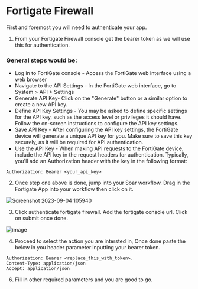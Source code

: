 # Fortigate Firewall

First and foremost you will need to authenticate your app.

1. From your Fortigate Firewall console get the bearer token as we will use this for authentication.
### General steps would be:

- Log in to FortiGate console - Access the FortiGate web interface using a web browser
- Navigate to the API Settings - In the FortiGate web interface, go to System > API > Settings
- Generate API Key- Click on the "Generate" button or a similar option to create a new API key.
- Define API Key Settings - You may be asked to define specific settings for the API key, such as the access level or privileges it should have. Follow the on-screen instructions to configure the API key settings.
- Save API Key - After configuring the API key settings, the FortiGate device will generate a unique API key for you. Make sure to save this key securely, as it will be required for API authentication.
- Use the API Key - When making API requests to the FortiGate device, include the API key in the request headers for authentication. Typically, you'll add an Authorization header with the key in the following format:

```
Authorization: Bearer <your_api_key>
```

2. Once step one above is done, jump into your Soar workflow. Drag in the Fortigate App into your workflow then click on it.

![Screenshot 2023-09-04 105940](https://github.com/Shashankgupta200/Soar/tree/main/openapi-apps/assets/31187099/b0cfa803-d177-4094-87d1-b08978789a60)


3. Click authenticate fortigate firewall. Add the fortigate console url. Click on submit once done.

![image](https://github.com/Shashankgupta200/Soar/tree/main/openapi-apps/assets/31187099/8095f799-d2c4-4f72-8973-0d50977b6bfa)


4. Proceed to select the action you are intersted in, Once done paste the below in you header parameter inputting your bearer token. 
```
Authorization: Bearer <replace_this_with_token>.
Content-Type: application/json
Accept: application/json
```
6. Fill in other required parameters and you are good to go.
